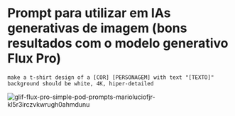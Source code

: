 # Prompt para utilizar em IAs generativas de imagem (bons resultados com o modelo generativo Flux Pro)

```
make a t-shirt design of a [COR] [PERSONAGEM] with text "[TEXTO]" background should be white, 4K, hiper-detailed
```

![glif-flux-pro-simple-pod-prompts-marioluciofjr-kl5r3irczvkwrugh0ahmdunu](https://github.com/user-attachments/assets/6252a047-5818-4295-be4d-22f93a865656)
